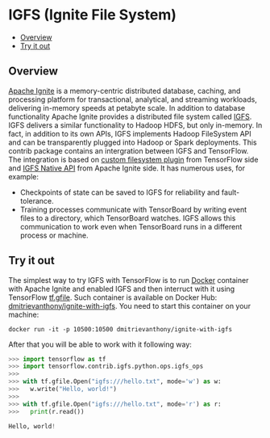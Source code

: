 # IGFS (Ignite File System)

- [Overview](#overview)
- [Try it out](#try-it-out)

## Overview

[Apache Ignite](https://ignite.apache.org/) is a memory-centric distributed database, caching, and processing platform for
transactional, analytical, and streaming workloads, delivering in-memory speeds at petabyte scale. In addition to database functionality Apache Ignite provides a distributed file system called [IGFS](https://ignite.apache.org/features/igfs.html). IGFS delivers a similar functionality to Hadoop HDFS, but only in-memory. In fact, in addition to its own APIs, IGFS implements Hadoop FileSystem API and can be transparently plugged into Hadoop or Spark deployments. This contrib package contains an intergration between IGFS and TensorFlow. The integration is based on [custom filesystem plugin](https://www.tensorflow.org/extend/add_filesys) from TensorFlow side and [IGFS Native API](https://ignite.apache.org/features/igfs.html) from Apache Ignite side. It has numerous uses, for example:
* Checkpoints of state can be saved to IGFS for reliability and fault-tolerance.
* Training processes communicate with TensorBoard by writing event files to a directory, which TensorBoard watches. IGFS allows this communication to work even when TensorBoard runs in a different process or machine.

## Try it out

The simplest way to try IGFS with TensorFlow is to run [Docker](https://www.docker.com/) container with Apache Ignite and enabled IGFS and then interruct with it using TensorFlow [tf.gfile](https://www.tensorflow.org/api_docs/python/tf/gfile). Such container is available on Docker Hub: [dmitrievanthony/ignite-with-igfs](https://hub.docker.com/r/dmitrievanthony/ignite-with-igfs/). You need to start this container on your machine:

```
docker run -it -p 10500:10500 dmitrievanthony/ignite-with-igfs
```

After that you will be able to work with it following way:

```python
>>> import tensorflow as tf
>>> import tensorflow.contrib.igfs.python.ops.igfs_ops
>>> 
>>> with tf.gfile.Open("igfs:///hello.txt", mode='w') as w:
>>>   w.write("Hello, world!")
>>>
>>> with tf.gfile.Open("igfs:///hello.txt", mode='r') as r:
>>>   print(r.read())

Hello, world!
```
